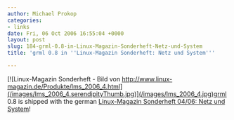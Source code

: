 ```yaml
---
author: Michael Prokop
categories:
- links
date: Fri, 06 Oct 2006 16:55:04 +0000
layout: post
slug: 184-grml-0.8-in-Linux-Magazin-Sonderheft-Netz-und-System
title: 'grml 0.8 in ''Linux-Magazin Sonderheft: Netz und System'''

---
```

[![Linux-Magazin Sonderheft - Bild von http://www.linux-magazin.de/Produkte/lms_2006_4.html](/images/lms_2006_4.serendipityThumb.jpg)](/images/lms_2006_4.jpg)grml 0\.8 is shipped with the german [Linux\-Magazin Sonderheft 04/06: Netz und System](http://www.linux-magazin.de/Produkte/lms_2006_4.html)!
